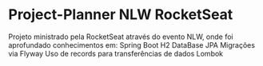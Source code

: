 # Project-Planner NLW RocketSeat

Projeto ministrado pela RocketSeat através do evento NLW, onde foi aprofundado conhecimentos em: 
Spring Boot
H2 DataBase
JPA
Migrações via Flyway
Uso de records para transferências de dados
Lombok

